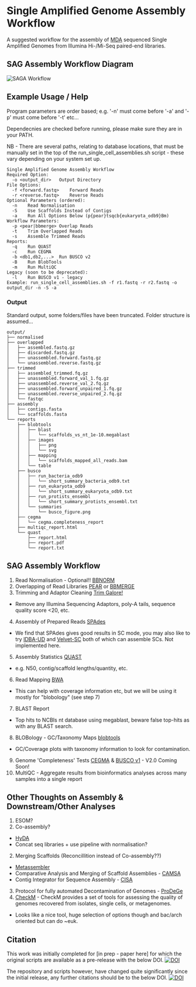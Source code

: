 # Single Amplified Genome Assembly Workflow

A suggested workflow for the assembly of [MDA](https://en.wikipedia.org/wiki/Multiple_displacement_amplification) sequenced Single Amplified Genomes from Illumina Hi-/Mi-Seq paired-end libraries.

## SAG Assembly Workflow Diagram
![SAGA Workflow](https://cdn.rawgit.com/guyleonard/single_cell_workflow/master/images/single_cell_workflow.svg)

## Example Usage / Help
Program parameters are order based; e.g. '-n' must come before '-a' and '-p' must come before '-t' etc...

Dependecnies are checked before running, please make sure they are in your PATH.

NB - There are several paths, relating to database locations, that must be manually set in the top of the run_single_cell_assemblies.sh script - these vary depending on your system set up.

    Single Amplified Genome Assembly Workflow
    Required Option:
      -o <output_dir>	Output Directory
    File Options:
      -f <forward.fastq>	Forward Reads
      -r <reverse.fastq>	Reverse Reads
    Optional Parameters (ordered):
      -n 	Read Normalisation
      -S 	Use Scaffolds Instead of Contigs
      -a 	Run All Options Below (p{pear}tsqcb{eukaryota_odb9}Bm)
    Workflow Parameters:
      -p <pear|bbmerge>	Overlap Reads
      -t 	Trim Overlapped Reads
      -s 	Assemble Trimmed Reads
    Reports:
      -q 	Run QUAST
      -c 	Run CEGMA
      -b <db1,db2,...>	Run BUSCO v2
      -B 	Run BlobTools
      -m 	Run MultiQC
    Legacy (soon to be deprecated):
      -l 	Run BUSCO v1 - legacy
    Example: run_single_cell_assemblies.sh -f r1.fastq -r r2.fastq -o output_dir -n -S -a

### Output
Standard output, some folders/files have been truncated. Folder structure is assumed...

    output/
    ├── normalised
    ├── overlapped
    │   ├── assembled.fastq.gz
    │   ├── discarded.fastq.gz
    │   ├── unassembled.forward.fastq.gz
    │   └── unassembled.reverse.fastq.gz
    ├── trimmed
    │   ├── assembled_trimmed.fq.gz
    │   ├── unassembled.forward_val_1.fq.gz
    │   ├── unassembled.reverse_val_2.fq.gz
    │   ├── unassembled.forward_unpaired_1.fq.gz
    │   ├── unassembled.reverse_unpaired_2.fq.gz
    │   └── fastqc
    ├── assembly
    │   ├── contigs.fasta
    │   └── scaffolds.fasta
    └── reports
        ├── blobtools
        │   ├── blast
        │   │   └── scaffolds_vs_nt_1e-10.megablast
        │   ├── images
        │   │   ├── png
        │   │   └── svg
        │   ├── mapping
        │   │   └── scaffolds_mapped_all_reads.bam
        │   └── table
        ├── busco
        │   ├── run_bacteria_odb9
        │   │   └── short_summary_bacteria_odb9.txt
        │   ├── run_eukaryota_odb9
        │   │   └── short_summary_eukaryota_odb9.txt
        │   ├── run_protists_ensembl
        │   │   └── short_summary_protists_ensembl.txt
        │   └── summaries
        │       └── busco_figure.png
        ├── cegma
        │   └── cegma.completeness_report
        ├── multiqc_report.html
        └── quast
            ├── report.html
            ├── report.pdf
            └── report.txt

## SAG Assembly Workflow
1. Read Normalisation - Optional!! [BBNORM](http://jgi.doe.gov/data-and-tools/bbtools/bb-tools-user-guide/bbnorm-guide/)
2. Overlapping of Read Libraries [PEAR](http://sco.h-its.org/exelixis/web/software/pear/doc.html) or [BBMERGE](http://jgi.doe.gov/data-and-tools/bbtools/bb-tools-user-guide/bbmerge-guide/)
3. Trimming and Adaptor Cleaning [Trim Galore!](http://www.bioinformatics.babraham.ac.uk/projects/trim_galore/)
  * Remove any Illumina Sequencing Adaptors, poly-A tails, sequence quality score <20, etc.
4. Assembly of Prepared Reads [SPAdes](http://bioinf.spbau.ru/en/spades)
  * We find that SPAdes gives good results in SC mode, you may also like to try [IDBA-UD](http://i.cs.hku.hk/~alse/hkubrg/projects/idba_ud/index.html) and [Velvet-SC](http://bix.ucsd.edu/projects/singlecell/) both of which can assemble SCs. Not implemented here.
5. Assembly Statistics [QUAST](http://bioinf.spbau.ru/quast)
  * e.g. N50, contig/scaffold lengths/quantity, etc.
6. Read Mapping [BWA](https://github.com/lh3/bwa)
  * This can help with coverage information etc, but we will be using it mostly for "blobology" (see step 7)
7. BLAST Report
  * Top hits to NCBIs nt database using megablast, beware false top-hits as with any BLAST search.
8. BLOBology - GC/Taxonomy Maps [blobtools](https://github.com/DRL/blobtools)
  * GC/Coverage plots with taxonomy information to look for contamination.
9. Genome 'Completeness' Tests [CEGMA](http://korflab.ucdavis.edu/datasets/cegma/) & [BUSCO v1](http://busco.ezlab.org/v1/) - V2.0 Coming Soon!
10. MultiQC - Aggregate results from bioinformatics analyses across many samples into a single report

## Other Thoughts on Assembly & Downstream/Other Analyses
1. ESOM?
2. Co-assembly?
  * [HyDA](https://www.ncbi.nlm.nih.gov/pmc/articles/PMC4876485/)
  * Concat seq libraries + use pipeline with normalisation?
2. Merging Scaffolds (Reconcillition instead of Co-assembly??)
  * [Metassembler](https://sourceforge.net/projects/metassembler/)
  * Comparative Analysis and Merging of Scaffold Assemblies - [CAMSA](https://cblab.org/camsa/)
  * Contig Integrator for Sequence Assembly - [CISA](http://sb.nhri.org.tw/CISA/en/CISA)
3. Protocol for fully automated Decontamination of Genomes - [ProDeGe](http://www.nature.com/ismej/journal/v10/n1/full/ismej2015100a.html)
4. [CheckM](https://ecogenomics.github.io/CheckM/) - CheckM provides a set of tools for assessing the quality of genomes recovered from isolates, single cells, or metagenomes.
  * Looks like a nice tool, huge selection of options though and bac/arch oriented but can do ~euk.
  
## Citation
This work was initially completed for [in prep - paper here] for which the original scripts are available as a pre-release with the below DOI.
[![DOI](https://zenodo.org/badge/DOI/10.5281/zenodo.192677.svg)](https://doi.org/10.5281/zenodo.192677)

The repository and scripts however, have changed quite significantly since the initial release, any further citations should be to the below DOI.
[![DOI](https://zenodo.org/badge/DOI/10.5281/zenodo.438690.svg)](https://doi.org/10.5281/zenodo.438690)
